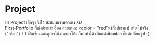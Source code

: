# Project
ทำ Project เล็กๆ เก็บไว้ สะสมผลงานตัวเอง XD  </br>
First-Portfolio ก็เก่งอ่ะเนาะ อื้ออ สวยแหละ <color = "red">(ก็อปเขามา)<color> เห้ย ไม่จริง ("จริงๆ") TT  ฝึกเขียนและดูการใช้งานของโค้ด ก็พอทำได้ เติมแต่งนิดหน่อย ก็แค่เปลี่ยนรูป :(
